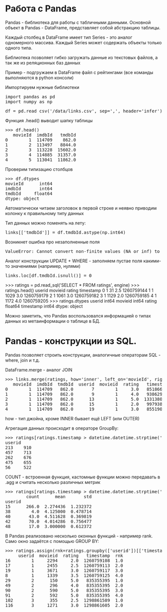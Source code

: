 # Работа с Pandas

Pаndas - библиотека для работы с табличными данными. Основной объект в Pandas - DataFrame, представляет собой абстракцию таблицы.

Каждый столбец в DataFrame имеет тип Series - это аналог одномерного массива. Каждый Series может содержать объекты только одного типа.

Библиотека позволяет гибко загружать данные из текстовых файлов, а так же из реляционных баз данных

Пример - подгружаем в DataFrame файл с рейтингами (все команды выполняются в python консоли)

Импортируем нужные библиотеки
<pre>
import pandas as pd
import numpy as np
</pre>

<pre>
df = pd.read_csv('/data/links.csv', sep=',', header='infer')
</pre>

Функция .head() выводит шапку таблицы
<pre>
>>> df.head()
   movieId  imdbId   tmdbId
0        1  114709    862.0
1        2  113497   8844.0
2        3  113228  15602.0
3        4  114885  31357.0
4        5  113041  11862.0
</pre>

Проверим типизацию столбцов
<pre>
>>> df.dtypes
movieId      int64
imdbId       int64
tmdbId     float64
dtype: object
</pre>

Автоматически читаем заголовок в первой строке и неявно приводим колонку к правильному типу данных

Тип данных можно поменять на лету:
<pre>
links[['tmdbId']] = df.tmdbId.astype(np.int64)
</pre>

Возникнет ошибка про незаполненные поля
<pre>
ValueError: Cannot convert non-finite values (NA or inf) to integer
</pre>

Аналог конструкции UPDATE + WHERE - заполняем пустае поля какими-то значениями (например, нулями)
<pre>
links.loc[df.tmdbId.isnull()] = 0
</pre

После этого ещё раз запустим процессинг - ошибка больше не возникнет.

# Загрузка из Postgres

<pre>
>>> ratings = pd.read_sql('SELECT * FROM ratings', engine)
>>> ratings.head()
   userid  movieid  rating   timestamp
0       1       31     2.5  1260759144
1       1     1029     3.0  1260759179
2       1     1061     3.0  1260759182
3       1     1129     2.0  1260759185
4       1     1172     4.0  1260759205
>>> ratings.dtypes
userid         int64
movieid        int64
rating       float64
timestamp      int64
dtype: object
</pre>

Можно заметить, что Pandas воспользовался информацией о типах данных из метаинформации о таблице в БД.

# Pandas - конструкции из SQL.

Pandas позволяет строить конструкции, аналогичные операторам SQL - where, join и т.д.

DataFrame.merge - аналог JOIN
<pre>
>>> links.merge(ratings, how='inner', left_on='movieId', right_on='movieid').head()
   movieId  imdbId  tmdbId  userid  movieid  rating   timestamp
0        1  114709   862.0       7        1     3.0   851866703
1        1  114709   862.0       9        1     4.0   938629179
2        1  114709   862.0      13        1     5.0  1331380058
3        1  114709   862.0      15        1     2.0   997938310
4        1  114709   862.0      19        1     3.0   855190091
</pre>

how - тип джойна, кроме INNER бывает ещё LEFT  (или OUTER)

Агрегация данных происходит в операторе GroupBy:

<pre>
>>> ratings[ratings.timestamp > datetime.datetime.strptime('2015-01-01', '%Y-%m-%d').timestamp()].groupby(by=['userid'])['movieid'].count().sort_values(ascending=False).head()
userid
213    910
457    713
262    676
475    655
56     522
</pre>

COUNT - встроенная функция, кастомные функции можно передавать в .agg и считать несколько различных метрик

<pre>
>>> ratings[ratings.timestamp > datetime.datetime.strptime('2015-01-01', '%Y-%m-%d').timestamp()].groupby(by=['userid'])['rating'].agg([np.ma.count, np.mean, np.std]).head()
        count      mean       std
userid
15      266.0  2.274436  1.232372
38        4.0  4.125000  0.478714
40       43.0  4.511628  0.369819
42       70.0  4.014286  0.756477
48       17.0  3.000000  0.612372
</pre>

В Pandas реализовано несколько оконных функций - например rank. Само окно задаётся с помощью GROUP BY:
<pre>
>>> ratings.assign(rnk=ratings.groupby(['userid'])[['timestamp']].rank(method='first', ascending=True)).query('rnk<5').sort_values(['userid','timestamp']).head(10)
     userid  movieid  rating   timestamp  rnk
16        1     2294     2.0  1260759108  1.0
17        1     2455     2.5  1260759113  2.0
19        1     3671     3.0  1260759117  3.0
8         1     1339     3.5  1260759125  4.0
29        2      150     5.0   835355395  1.0
49        2      296     4.0   835355395  2.0
90        2      590     5.0   835355395  3.0
91        2      592     5.0   835355395  4.0
102       3      355     2.5  1298861589  1.0
116       3     1271     3.0  1298861605  2.0
</pre>